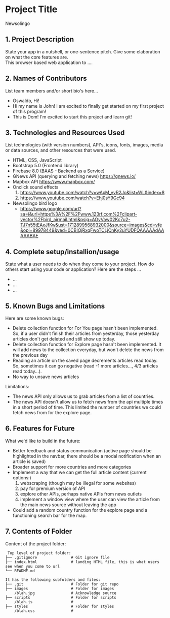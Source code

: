 # Project Title
Newsolingo

## 1. Project Description
State your app in a nutshell, or one-sentence pitch. Give some elaboration on what the core features are.  
This browser based web application to ....

## 2. Names of Contributors
List team members and/or short bio's here... 
* Oswaldo, Hi!
* Hi my name is John! I am excited to finally get started on my first project of this program!
* This is Dom! I'm excited to start this project and learn git!
	
## 3. Technologies and Resources Used
List technologies (with version numbers), API's, icons, fonts, images, media or data sources, and other resources that were used.
* HTML, CSS, JavaScript
* Bootstrap 5.0 (Frontend library)
* Firebase 8.0 (BAAS - Backend as a Service)
* GNews API (querying and fetching news) https://gnews.io/
* Mapbox API https://www.mapbox.com/
* Onclick sound effects
    1. https://www.youtube.com/watch?v=wAxM_vvR2Jo&list=WL&index=8
    2. https://www.youtube.com/watch?v=Ehj0sY9Gc94
* Newsolingo bird logo
    - https://www.google.com/url?sa=i&url=https%3A%2F%2Fwww.123rf.com%2Fclipart-vector%2Fbird_airmail.html&psig=AOvVaw02Kc7u2-TJ7n55tEAxJfKw&ust=1712899568932000&source=images&cd=vfe&opi=89978449&ved=0CBIQjRxqFwoTCLjCnKy2uYUDFQAAAAAdAAAAABAE 

## 4. Complete setup/installion/usage
State what a user needs to do when they come to your project.  How do others start using your code or application?
Here are the steps ...
* ...
* ...
* ...

## 5. Known Bugs and Limitations
Here are some known bugs:
* Delete collection function for For You page hasn't been implemented. So, if a user didn't finish their articles from yesterday, those yesterday articles
don't get deleted and still show up today.
* Delete collection function for Explore page hasn't been implemented. It will add news to the collection everyday, but won't delete the news from the previous day
* Reading an article on the saved page decrements articles read today. So, sometimes it can go negative (read -1 more articles..., 
4/3 articles read today...).
* No way to unsave news articles

Limitations: 
* The news API only allows us to grab articles from a list of countries.
* The news API doesn't allow us to fetch news from the api multiple times in a short period of time. This limited the number of countries we could fetch news from for the explore page.

## 6. Features for Future
What we'd like to build in the future:
* Better feedback and status communication (active page should be highlighted in the navbar, there should be a modal notification when
an article is saved)
* Broader support for more countries and more categories
* Implement a way that we can get the full article content (current options:)
    1. webscraping (though may be illegal for some websites)
    2. pay for premium version of API
    3. explore other APIs, perhaps native APIs from news outlets
    4. implement a window view where the user can view the article from the main news source without leaving the app
* Could add a random country function for the explore page and a functioning search bar for the map.

## 7. Contents of Folder
Content of the project folder:

```
 Top level of project folder: 
├── .gitignore               # Git ignore file
├── index.html               # landing HTML file, this is what users see when you come to url
└── README.md

It has the following subfolders and files:
├── .git                     # Folder for git repo
├── images                   # Folder for images
    /blah.jpg                # Acknowledge source
├── scripts                  # Folder for scripts
    /blah.js                 # 
├── styles                   # Folder for styles
    /blah.css                # 



```


